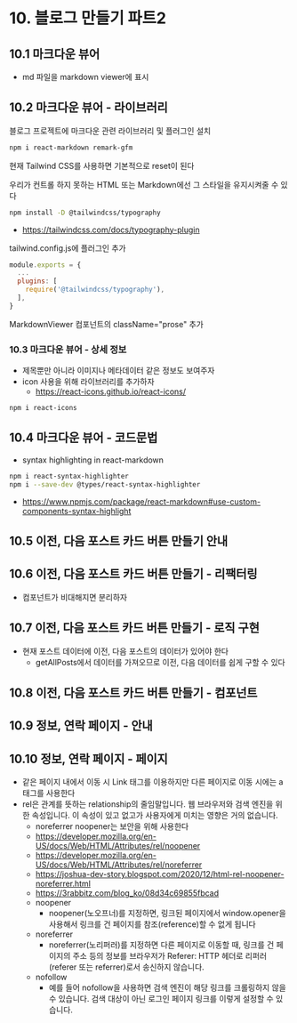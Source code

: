 # 10. 블로그 만들기 파트2

## 10.1 마크다운 뷰어

- md 파일을 markdown viewer에 표시

## 10.2 마크다운 뷰어 - 라이브러리

블로그 프로젝트에 마크다운 관련 라이브러리 및 플러그인 설치

```bash
npm i react-markdown remark-gfm
```

현재 Tailwind CSS를 사용하면 기본적으로 reset이 된다

우리가 컨트롤 하지 못하는 HTML 또는 Markdown에선 그 스타일을 유지시켜줄 수 있다

```bash
npm install -D @tailwindcss/typography
```

- https://tailwindcss.com/docs/typography-plugin

tailwind.config.js에 플러그인 추가

```js
module.exports = {
  ...
  plugins: [
    require('@tailwindcss/typography'),
  ],
}
```

MarkdownViewer 컴포넌트의 className="prose" 추가

### 10.3 마크다운 뷰어 - 상세 정보

- 제목뿐만 아니라 이미지나 메타데이터 같은 정보도 보여주자
- icon 사용을 위해 라이브러리를 추가하자
  - https://react-icons.github.io/react-icons/

```bash
npm i react-icons
```

## 10.4 마크다운 뷰어 - 코드문법

- syntax highlighting in react-markdown

```bash
npm i react-syntax-highlighter
npm i --save-dev @types/react-syntax-highlighter
```

- https://www.npmjs.com/package/react-markdown#use-custom-components-syntax-highlight

## 10.5 이전, 다음 포스트 카드 버튼 만들기 안내

## 10.6 이전, 다음 포스트 카드 버튼 만들기 - 리팩터링

- 컴포넌트가 비대해지면 분리하자

## 10.7 이전, 다음 포스트 카드 버튼 만들기 - 로직 구현

- 현재 포스트 데이터에 이전, 다음 포스트의 데이터가 있어야 한다
  - getAllPosts에서 데이터를 가져오므로 이전, 다음 데이터를 쉽게 구할 수 있다

## 10.8 이전, 다음 포스트 카드 버튼 만들기 - 컴포넌트

## 10.9 정보, 연락 페이지 - 안내

## 10.10 정보, 연락 페이지 - 페이지

- 같은 페이지 내에서 이동 시 Link 태그를 이용하지만 다른 페이지로 이동 시에는 a 태그를 사용한다
- rel은 관계를 뜻하는 relationship의 줄임말입니다. 웹 브라우저와 검색 엔진을 위한 속성입니다. 이 속성이 있고 없고가 사용자에게 미치는 영향은 거의 없습니다.
  - noreferrer noopener는 보안을 위해 사용한다
  - https://developer.mozilla.org/en-US/docs/Web/HTML/Attributes/rel/noopener
  - https://developer.mozilla.org/en-US/docs/Web/HTML/Attributes/rel/noreferrer
  - https://joshua-dev-story.blogspot.com/2020/12/html-rel-noopener-noreferrer.html
  - https://3rabbitz.com/blog_ko/08d34c69855fbcad
  - noopener
    - noopener(노오프너)를 지정하면, 링크된 페이지에서 window.opener을 사용해서 링크를 건 페이지를 참조(reference)할 수 없게 됩니다
  - noreferrer
    - noreferrer(노리퍼러)를 지정하면 다른 페이지로 이동할 때, 링크를 건 페이지의 주소 등의 정보를 브라우저가 Referer: HTTP 헤더로 리퍼러(referer 또는 referrer)로서 송신하지 않습니다.
  - nofollow
    - 예를 들어 nofollow을 사용하면 검색 엔진이 해당 링크를 크롤링하지 않을 수 있습니다. 검색 대상이 아닌 로그인 페이지 링크를 이렇게 설정할 수 있습니다.
